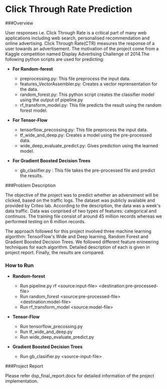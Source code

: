 # Click Through Rate Prediction

###Overview

User responses i.e. Click Through Rate is a critical part of many web applications including web search, personalised recommendation and online advertising. Click Through Rate(CTR) measures the response of a user towards an advertisement. The motivation of the project come from a Kaggle competition named Display Advertising Challenge of 2014.The following python scripts are used for predicting:

- __For Random-forest__
  - preprocessing.py: This file preprocess the input data.
  - features_VectorAssembler.py: Creates a vector reprensentation for the data.
  - random_forest.py: This python script creates the classifier model using the output of pipeline.py
  - rf_transform_model.py: This file predicts the result using the random forest model.

- __For Tensor-Flow__
  - tensorflow_precossing.py: This file preprocess the input data.
  - tf_wide_and_deep.py: Creates a model using the pre-processed data.
  - wide_deep_evaluate_predict.py: Gives prediction using the learned model.
 
- __For Gradient Boosted Decision Trees__
  - gb_clasiifier.py : This file takes the pre-processed file and predict the results.

###Problem Description

The objective of the project was to predict whether an adversiment will be clicked, based on the traffic logs. The dataset was publicly available and provided by Criteo lab. According to the description, the data was a week's data traffic. Data was conprised of two types of features: categorical and continuos. The training file consist of around 45 million records whereas we performed testing on 6 million records.

The approach followed for this project involved three machine learning algorithm: TensorFlow's Wide and Deep learning, Random Forest and Gradient Boosted Decision Trees. We followed different feature enineering techniques for each algorithm. Detailed description of each is given in project report. Finally, the results are compared.

### __How to Run__

- __Random-forest__
  - Run pipeline.py rf \<source:input-file> \<destination:pre-processed-file>
  - Run random_forest \<source:pre-processed-file> \<destination:model-file>
  - Run rf_transform_model \<source:model-file>

- __Tensor-Flow__
  - Run tensorflow_precossing.py
  - Run tf_wide_and_deep.py
  - Run wide_deep_evaluate_predict.py
 
- __Gradient Boosted Decision Trees__
  - Run gb_clasiifier.py \<source-input-file>

###Project Report

Please refer dsp_final_report.docx for detailed information of the project implementation.
